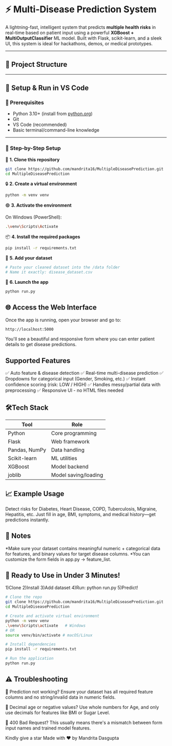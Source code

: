 # ⚡ Multi-Disease Prediction System

A lightning-fast, intelligent system that predicts **multiple health risks** in real-time based on patient input using a powerful **XGBoost + MultiOutputClassifier** ML model. Built with Flask, scikit-learn, and a sleek UI, this system is ideal for hackathons, demos, or medical prototypes.

---

## 📂 Project Structure



---

## 🚀 Setup & Run in VS Code

### 🧱 Prerequisites

- Python 3.10+ (install from [python.org](https://www.python.org/downloads/))
- Git
- VS Code (recommended)
- Basic terminal/command-line knowledge

---

### 🧪 Step-by-Step Setup

🧭 **1. Clone this repository**
```bash
git clone https://github.com/mandrita16/MultipleDiseasePrediction.git
cd MultipleDiseasePrediction
```

🔒 **2. Create a virtual environment**
```bash
python -m venv venv
```

🟢 **3. Activate the environment**

On Windows (PowerShell):

```bash
.\venv\Scripts\Activate
```

📦 **4. Install the required packages**

```bash
pip install -r requirements.txt
```

📄 **5. Add your dataset**

```bash
# Paste your cleaned dataset into the /data folder
# Name it exactly: disease_dataset.csv
```

🚀 **6. Launch the app**

```bash
python run.py
```


## 🌐 Access the Web Interface

  Once the app is running, open your browser and go to:
```bash
http://localhost:5000
```
You'll see a beautiful and responsive form where you can enter patient details to get disease predictions.

## Supported Features
✅ Auto feature & disease detection
✅ Real-time multi-disease prediction
✅ Dropdowns for categorical input (Gender, Smoking, etc.)
✅ Instant confidence scoring (risk: LOW / HIGH)
✅ Handles messy/partial data with preprocessing
✅ Responsive UI - no HTML files needed

 ## 🛠️Tech Stack

| Tool          | Role                 |
| ------------- | -------------------- |
| Python        | Core programming     |
| Flask         | Web framework        |
| Pandas, NumPy | Data handling        |
| Scikit-learn  | ML utilities         |
| XGBoost       | Model backend        |
| joblib        | Model saving/loading |


## 📈 Example Usage

Detect risks for Diabetes, Heart Disease, COPD, Tuberculosis, Migraine, Hepatitis, etc.
Just fill in age, BMI, symptoms, and medical history—get predictions instantly.

## 📌 Notes

*Make sure your dataset contains meaningful numeric + categorical data for features, and binary values for target disease columns.
*You can customize the form fields in app.py → feature_list.

## 🏁 Ready to Use in Under 3 Minutes!

1)Clone
2)Install
3)Add dataset
4)Run: python run.py
5)Predict!
```bash
# Clone the repo
git clone https://github.com/mandrita16/MultipleDiseasePrediction.git
cd MultipleDiseasePrediction

# Create and activate virtual environment
python -m venv venv
.\venv\Scripts\activate   # Windows
# OR
source venv/bin/activate # macOS/Linux

# Install dependencies
pip install -r requirements.txt

# Run the application
python run.py
```

## ⚠️ Troubleshooting
🛑 Prediction not working?
Ensure your dataset has all required feature columns and no string/invalid data in numeric fields.

🛑 Decimal age or negative values?
Use whole numbers for Age, and only use decimals for features like BMI or Sugar Level.

🛑 400 Bad Request?
This usually means there's a mismatch between form input names and trained model features.


Kindly give a star 
Made with ❤️ by Mandrita Dasgupta
